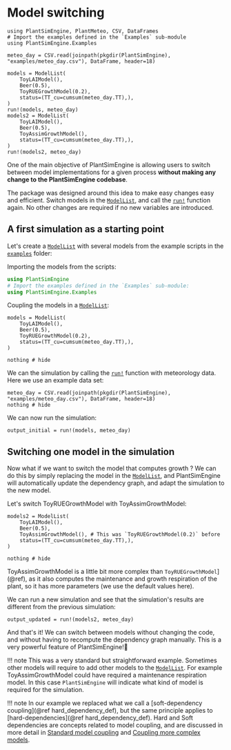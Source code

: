 # Model switching

```@setup usepkg
using PlantSimEngine, PlantMeteo, CSV, DataFrames
# Import the examples defined in the `Examples` sub-module
using PlantSimEngine.Examples

meteo_day = CSV.read(joinpath(pkgdir(PlantSimEngine), "examples/meteo_day.csv"), DataFrame, header=18)
 
models = ModelList(
    ToyLAIModel(),
    Beer(0.5),
    ToyRUEGrowthModel(0.2),
    status=(TT_cu=cumsum(meteo_day.TT),),
)
run!(models, meteo_day)
models2 = ModelList(
    ToyLAIModel(),
    Beer(0.5),
    ToyAssimGrowthModel(),
    status=(TT_cu=cumsum(meteo_day.TT),),
)
run!(models2, meteo_day)
```

One of the main objective of PlantSimEngine is allowing users to switch between model implementations for a given process **without making any change to the PlantSimEngine codebase**.

The package was designed around this idea to make easy changes easy and efficient. Switch models in the [`ModelList`](@ref), and call the [`run!`](@ref) function again. No other changes are required if no new variables are introduced.

## A first simulation as a starting point

Let's create a [`ModelList`](@ref) with several models from the example scripts in the [`examples`](https://github.com/VirtualPlantLab/PlantSimEngine.jl/blob/master/examples/) folder:

Importing the models from the scripts:

```julia
using PlantSimEngine
# Import the examples defined in the `Examples` sub-module:
using PlantSimEngine.Examples
```

Coupling the models in a [`ModelList`](@ref):

```@example usepkg
models = ModelList(
    ToyLAIModel(),
    Beer(0.5),
    ToyRUEGrowthModel(0.2),
    status=(TT_cu=cumsum(meteo_day.TT),),
)

nothing # hide
```

We can the simulation by calling the [`run!`](@ref) function with meteorology data. Here we use an example data set:

```@example usepkg
meteo_day = CSV.read(joinpath(pkgdir(PlantSimEngine), "examples/meteo_day.csv"), DataFrame, header=18)
nothing # hide
```

We can now run the simulation:

```@example usepkg
output_initial = run!(models, meteo_day)
```

## Switching one model in the simulation

Now what if we want to switch the model that computes growth ? We can do this by simply replacing the model in the [`ModelList`](@ref), and PlantSimEngine will automatically update the dependency graph, and adapt the simulation to the new model.

Let's switch ToyRUEGrowthModel with ToyAssimGrowthModel:

```@example usepkg
models2 = ModelList(
    ToyLAIModel(),
    Beer(0.5),
    ToyAssimGrowthModel(), # This was `ToyRUEGrowthModel(0.2)` before
    status=(TT_cu=cumsum(meteo_day.TT),),
)

nothing # hide
```

ToyAssimGrowthModel is a little bit more complex than `ToyRUEGrowthModel`](@ref), as it also computes the maintenance and growth respiration of the plant, so it has more parameters (we use the default values here). 

We can run a new simulation and see that the simulation's results are different from the previous simulation:

```@example usepkg
output_updated = run!(models2, meteo_day)
```

And that's it! We can switch between models without changing the code, and without having to recompute the dependency graph manually. This is a very powerful feature of PlantSimEngine!💪

!!! note
    This was a very standard but straightforward example. Sometimes other models will require to add other models to the [`ModelList`](@ref). For example ToyAssimGrowthModel could have required a maintenance respiration model. In this case `PlantSimEngine` will indicate what kind of model is required for the simulation.

!!! note
    In our example we replaced what we call a [soft-dependency coupling](@ref hard_dependency_def), but the same principle applies to [hard-dependencies](@ref hard_dependency_def). Hard and Soft dependencies are concepts related to model coupling, and are discussed in more detail in [Standard model coupling](@ref) and [Coupling more complex models](@ref).

